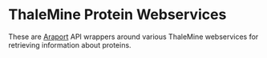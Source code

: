 # ThaleMine Protein Webservices

These are [Araport](http://www.araport.org) API wrappers around various ThaleMine webservices for retrieving information about proteins.
